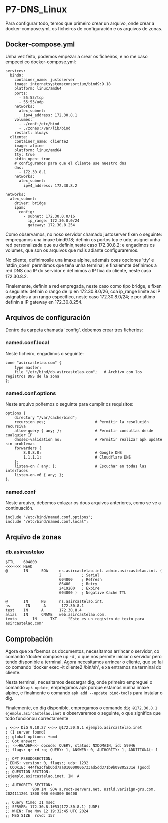 # P7-DNS_Linux

Para configurar todo, temos que primeiro crear un arquivo, onde crear a docker-compose.yml, os ficheiros de configuración e os arquivos de zonas. 

## Docker-compose.yml

Unha vez feito, podemos empezar a crear os ficheiros, e no me caso empecei co docker-compose.yml:

```
services:
  bind9:
    container_name: justoserver
    image: internetsystemsconsortium/bind9:9.18
    platform: linux/amd64
    ports:
      - 55:53/tcp
      - 55:53/udp
    networks:
      alex_subnet:
        ipv4_address: 172.30.8.1
    volumes:
      - ./conf:/etc/bind
      - ./zonas:/var/lib/bind
    restart: always
  cliente:
    container_name: cliente2
    image: alpine
    platform: linux/amd64
    tty: true
    stdin_open: true
    # configuramos para que el cliente use nuestro dns
    dns:
      - 172.30.8.1
    networks:
      alex_subnet:
        ipv4_address: 172.30.8.2
        
networks:
  alex_subnet:
    driver: bridge
    ipam:
      config:
        - subnet: 172.30.0.0/16
          ip_range: 172.30.8.0/24
          gateway: 172.30.8.254
```

Como observamos, no noso servidor chamado justoserver fixen o seguinte: empregamos una imaxe bind9.18; definin os portos tcp e udp; asignei unha red personalizada que eu definin,neste caso 172.30.8.2; e engadimos os volumes, que son os arquivos que máis adiante configuraremos. 

No cliente, definimoslle una imaxe alpine, ademáis coas opciones 'tty' e 'stdin_open' permitimos que teña unha terminal, e finalemnte definimos a red DNS coa IP do servidor e definimos a IP fixa do cliente, neste caso 172.30.8.2.

Finalemente, definin a red empregada, neste caso como tipo bridge, e fixen o seguinte: definin o rango de Ip en 172.30.8.0/26, coa ip_range limite as IP asignables a un rango específico, neste caso 172.30.8.0/24; e por ultimo definin a IP gateway en 172.30.8.254.

## Arquivos de configuración

Dentro da carpeta chamada 'config', debemos crear tres ficherios:

### named.conf.local

Neste ficheiro, engadimos o seguinte:

```
zone "asircastelao.com" {
    type master;
    file "/etc/bind/db.asircastelao.com";   # Archivo con los registros DNS de la zona
};
```


### named.conf.options

Neste arquivo poñemos o seguinte para cumplir os requisitos:

```
options {
    directory "/var/cache/bind";
    recursion yes;                      # Permitir la resolución recursiva
    allow-query { any; };               # Permitir consultas desde cualquier IP
    dnssec-validation no;               # Permitir realizar apk update sin problemas
    forwarders {
        8.8.8.8;                        # Google DNS
        1.1.1.1;                        # Cloudflare DNS
    };
    listen-on { any; };                 # Escuchar en todas las interfaces
    listen-on-v6 { any; };
};
```

### named.conf

Neste arquivo, debemos enlazar os dous arquivos anteriores, como se ve a continuación.

```
include "/etc/bind/named.conf.options";
include "/etc/bind/named.conf.local";
```

## Arquivo de zonas 

### db.asircastelao

```
$TTL    604800
<<<<<<< HEAD
@       IN      SOA     ns.asircastelao.int. admin.asircastelao.int. (
                        2         ; Serial
                        604800    ; Refresh
                        86400     ; Retry
                        2419200   ; Expire
                        604800 )  ; Negative Cache TTL

@       IN      NS      ns.asircastelao.int.
ns       IN      A       172.30.8.1
test    IN      A       172.30.8.4
alias   IN      CNAME   web.asircastelao.com.
texto       IN      TXT     "Este es un registro de texto para asircastelao.com"
```


## Comprobación

Agora que xa fixemos os documentos, necesitamos arrincar o servidor, co comando 'docker compose up -d', o que nos permite iniciar o servidor pero tendo disponible a terminal. Agora necesitamos arrincar o cliente, que se fai co comando 'docker exec -it cliente2 /bin/sh', e xa entramos na terminal do cliente.

Nesta terminal, necesitamos descargar dig, onde primeiro empreguei o comando `apk update`, empregamos apk porque estamos nunha imaxe alpine, e finalmente o comando `apk add --update bind-tools` para instalar o dig.

Finalemente, co dig disponible, empregamos o comando `dig @172.30.8.1 ejemplo.asircastelao.inet` e observaremos o seguinte, o que significa que todo funcionou correctamente

```
; <<>> DiG 9.18.27 <<>> @172.30.8.1 ejemplo.asircastelao.inet
; (1 server found)
;; global options: +cmd
;; Got answer:
;; ->>HEADER<<- opcode: QUERY, status: NXDOMAIN, id: 59946
;; flags: qr rd ra; QUERY: 1, ANSWER: 0, AUTHORITY: 1, ADDITIONAL: 1

;; OPT PSEUDOSECTION:
; EDNS: version: 0, flags:; udp: 1232
; COOKIE: 444f62cfab6bd7aa010000006733ad5dd371b9b09805231e (good)
;; QUESTION SECTION:
;ejemplo.asircastelao.inet.	IN	A

;; AUTHORITY SECTION:
.			900	IN	SOA	a.root-servers.net. nstld.verisign-grs.com. 2024111201 1800 900 604800 86400

;; Query time: 31 msec
;; SERVER: 172.30.8.1#53(172.30.8.1) (UDP)
;; WHEN: Tue Nov 12 19:32:45 UTC 2024
;; MSG SIZE  rcvd: 157


```



